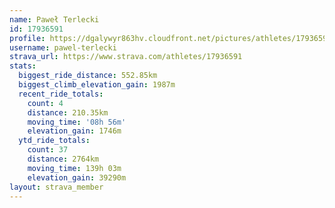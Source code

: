```yaml
---
name: Paweł Terlecki
id: 17936591
profile: https://dgalywyr863hv.cloudfront.net/pictures/athletes/17936591/5577025/4/large.jpg
username: pawel-terlecki
strava_url: https://www.strava.com/athletes/17936591
stats:
  biggest_ride_distance: 552.85km
  biggest_climb_elevation_gain: 1987m
  recent_ride_totals:
    count: 4
    distance: 210.35km
    moving_time: '08h 56m'
    elevation_gain: 1746m
  ytd_ride_totals:
    count: 37
    distance: 2764km
    moving_time: 139h 03m
    elevation_gain: 39290m
layout: strava_member
--- 
```

